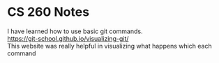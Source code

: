 # CS 260 Notes

I have learned how to use basic git commands.  
https://git-school.github.io/visualizing-git/  
This website was really helpful in visualizing what happens which each command
